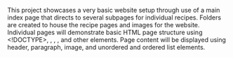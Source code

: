 This project showcases a very basic website setup through use of a main index page that directs to several subpages for individual recipes. Folders are created to house the recipe pages and images for the website. Individual pages will demonstrate basic HTML page structure using <!DOCTYPE>, <html>, <head>, <body>, and other elements. Page content will be displayed using header, paragraph, image, and unordered and ordered list elements. 